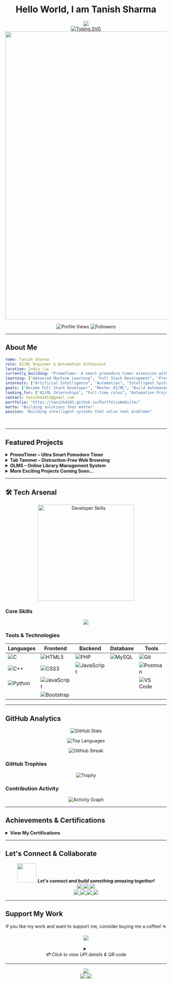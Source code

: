 # <div align="center">Hello World, I am Tanish Sharma</div>

<div align="center">
  <img src="https://capsule-render.vercel.app/api?type=waving&color=gradient&customColorList=6,11,20&height=180&section=header&text=AI%2FML%20Engineer&fontSize=42&fontColor=ffffff&animation=twinkling&fontAlignY=32&desc=Automating%20the%20Future%20%7C%20Building%20Intelligent%20Solutions&descAlignY=51&descAlign=50" />
</div>

<div align="center">
  <a href="https://git.io/typing-svg">
    <img src="https://readme-typing-svg.demolab.com?font=Fira+Code&weight=600&size=22&pause=1000&color=0E75B6&center=true&vCenter=true&random=false&width=600&lines=AI%2FML+Engineer;Automation+Enthusiast;Aspiring+Full+Stack+Developer;Problem+Solver" alt="Typing SVG" />
  </a>
</div>

<div align="center">
  <img src="https://user-images.githubusercontent.com/74038190/212284100-561aa473-3905-4a80-b561-0d28506553ee.gif" width="900">
</div>

<p align="center">
  <img src="https://komarev.com/ghpvc/?username=tanish4181&label=Profile%20views&color=0e75b6&style=for-the-badge" alt="Profile Views" />
  <img src="https://img.shields.io/github/followers/tanish4181?style=for-the-badge&color=0e75b6&labelColor=1c1c1c" alt="Followers" />
</p>

---

## **About Me**



```yaml
name: Tanish Sharma
role: AI/ML Engineer & Automation Enthusiast
location: India 🇮🇳
currently_building: "PromoTimer- A smart promodoro timer extension with many advance feature"
learning: ["Advanced Machine Learning", "Full Stack Development", "Process Automation"]
interests: ["Artificial Intelligence", "Automation", "Intelligent Systems"]
goals: ["Become Full Stack Developer", "Master AI/ML", "Build Automated Solutions"]
looking_for: ["AI/ML Internships", "Full-time roles", "Automation Projects"]
contact: tanish41813@gmail.com
portfolio: "https://tanish4181.github.io/PortfolioWebsite/"
motto: "Building solutions that matter"
passion: "Building intelligent systems that solve real problems"
```

<br clear="both"/>

---

## **Featured Projects**

<details>
<summary><b> PromoTimer – Ultra Smart Pomodoro Timer</b></summary>
<br>

**Tech Stack:**
<p>
<img src="https://img.shields.io/badge/JavaScript-F7DF1E?style=for-the-badge&logo=javascript&logoColor=black" />
<img src="https://img.shields.io/badge/HTML5-E34F26?style=for-the-badge&logo=html5&logoColor=white" />
<img src="https://img.shields.io/badge/CSS3-1572B6?style=for-the-badge&logo=css3&logoColor=white" />
<img src="https://img.shields.io/badge/Chrome%20Extension-4285F4?style=for-the-badge&logo=googlechrome&logoColor=white" />
</p>

**✨ Key Features:**
**Core Timer Functionality**
- **Focus Sessions**: 25-minute focus periods (customizable)
- **Short Breaks**: 5-minute breaks between sessions (customizable)  
- **Long Breaks**: 15-minute breaks after 4 sessions (customizable)
- **Auto-start**: Automatically start breaks and focus sessions
- **Session Tracking**: Keep track of completed sessions

** Productivity Features**
- **Task Management**: Add and track tasks for each session
- **Website Blocking**: Block distracting websites during focus time
- **YouTube Integration**: Automatically pause videos and hide distractions
- **Break Enforcement**: Overlay to ensure you take proper breaks

**Statistics & Analytics**
- **Daily Statistics**: Track focus time, sessions, and break adherence
- **Productivity Score**: Get insights into your productivity patterns
- **Export Data**: Export your statistics for analysis
- **Visual Charts**: See your progress with interactive charts

**Customization**
- **Flexible Settings**: Customize timer durations and behavior
- **Notification Control**: Desktop notifications and sound alerts
- **Break Enforcement**: Choose how strictly breaks are enforced
- **Data Privacy**: All data stored locally on your device
- *Many advanced features under development*

**🔗 Links:**
<p>
<a href="#" target="_blank">
  <img src="https://img.shields.io/badge/View%20Repository-100000?style=for-the-badge&logo=github&logoColor=white" />
</a>
<a href="#" target="_blank">
  <img src="https://img.shields.io/badge/Live%20Extension-FF6B6B?style=for-the-badge&logo=chrome&logoColor=white" />
</a>
</p>

</details>

<details>
<summary><b> Tab Tammer – Distraction-Free Web Browsing</b></summary>
<br>

**Tech Stack:**
<p>
<img src="https://img.shields.io/badge/JavaScript-F7DF1E?style=for-the-badge&logo=javascript&logoColor=black" />
<img src="https://img.shields.io/badge/HTML5-E34F26?style=for-the-badge&logo=html5&logoColor=white" />
<img src="https://img.shields.io/badge/CSS3-1572B6?style=for-the-badge&logo=css3&logoColor=white" />
<img src="https://img.shields.io/badge/Chrome%20Extension-4285F4?style=for-the-badge&logo=googlechrome&logoColor=white" />
</p>

**✨ Key Features:**
-  Block distracting websites with smart filtering
-  Track browsing habits and productivity metrics
-  Set customizable time limits for specific sites
-  Fully customizable blocklist and focus timer
-  Modern UI with multiple theme options

**🔗 Links:**
<p>
<a href="https://github.com/tanish4181/TabTammer" target="_blank">
  <img src="https://img.shields.io/badge/View%20Repository-100000?style=for-the-badge&logo=github&logoColor=white" />
</a>
<a href="#" target="_blank">
  <img src="https://img.shields.io/badge/Live%20Extension-FF6B6B?style=for-the-badge&logo=chrome&logoColor=white" />
</a>
</p>

</details>

<details>
<summary><b> OLMS – Online Library Management System</b></summary>
<br>

**Tech Stack:**
<p>
<img src="https://img.shields.io/badge/HTML5-E34F26?style=for-the-badge&logo=html5&logoColor=white" />
<img src="https://img.shields.io/badge/CSS3-1572B6?style=for-the-badge&logo=css3&logoColor=white" />
<img src="https://img.shields.io/badge/JavaScript-F7DF1E?style=for-the-badge&logo=javascript&logoColor=black" />
<img src="https://img.shields.io/badge/PHP-777BB4?style=for-the-badge&logo=php&logoColor=white" />
<img src="https://img.shields.io/badge/MySQL-005C84?style=for-the-badge&logo=mysql&logoColor=white" />
</p>

**✨ Key Features:**
-  Complete book management system (Add/Edit/Delete)
-  Separate dashboards for Admin and Students
-  Advanced search by title, author, or category
-  Automated issue/return tracking with fine calculation
-  Learning history of Student and analytics page for Student and Admin

**🔗 Links:**
<p>
<a href="https://github.com/tanish4181/OLMS-Online-Library-Management-System" target="_blank">
  <img src="https://img.shields.io/badge/View%20Repository-100000?style=for-the-badge&logo=github&logoColor=white" />
</a>
<a href="https://olms.great-site.net/" target="_blank">
  <img src="https://img.shields.io/badge/Live%20Demo-4CAF50?style=for-the-badge&logo=web&logoColor=white" />
</a>
<a href="https://github.com/tanish4181/OLMS-Online-Library-Management-System/blob/main/README.md" target="_blank">
  <img src="https://img.shields.io/badge/Know%20About%20Project-4FC08D?style=for-the-badge&logo=readthedocs&logoColor=white" />
</a>
</p>

</details>

<details>
<summary><b> More Exciting Projects Coming Soon...</b></summary>
<br>

In Progress

</details>

---

## 🛠 **Tech Arsenal**

<div align="center">
  <img src="https://media.giphy.com/media/SWoSkN6DxTszqIKEqv/giphy.gif" alt="Developer Skills" width="300"/>
</div>

### **Core Skills**
<p align="center">
  <img src="https://skillicons.dev/icons?i=c,cpp,py,html,css,js,php,bootstrap,git,postman,mysql&theme=dark" />
</p>

### **Tools & Technologies**
<div align="center">
  
| **Languages** | **Frontend** | **Backend** | **Database** | **Tools** |
|---------------|--------------|-------------|--------------|-----------|
| ![C](https://img.shields.io/badge/C-00599C?style=flat-square&logo=c&logoColor=white) | ![HTML5](https://img.shields.io/badge/HTML5-E34F26?style=flat-square&logo=html5&logoColor=white) | ![PHP](https://img.shields.io/badge/PHP-777BB4?style=flat-square&logo=php&logoColor=white) | ![MySQL](https://img.shields.io/badge/MySQL-005C84?style=flat-square&logo=mysql&logoColor=white) | ![Git](https://img.shields.io/badge/Git-F05032?style=flat-square&logo=git&logoColor=white) |
| ![C++](https://img.shields.io/badge/C++-00599C?style=flat-square&logo=cplusplus&logoColor=white) | ![CSS3](https://img.shields.io/badge/CSS3-1572B6?style=flat-square&logo=css3&logoColor=white) | ![JavaScript](https://img.shields.io/badge/JavaScript-F7DF1E?style=flat-square&logo=javascript&logoColor=black) | | ![Postman](https://img.shields.io/badge/Postman-FF6C37?style=flat-square&logo=postman&logoColor=white) |
| ![Python](https://img.shields.io/badge/Python-3776AB?style=flat-square&logo=python&logoColor=white) | ![JavaScript](https://img.shields.io/badge/JavaScript-F7DF1E?style=flat-square&logo=javascript&logoColor=black) | | | ![VS Code](https://img.shields.io/badge/VS%20Code-007ACC?style=flat-square&logo=visualstudiocode&logoColor=white) |
| | ![Bootstrap](https://img.shields.io/badge/Bootstrap-7952B3?style=flat-square&logo=bootstrap&logoColor=white) | | | |

</div>

---

##  **GitHub Analytics**

<div align="center">
  
![GitHub Stats](https://github-readme-stats.vercel.app/api?username=tanish4181&show_icons=true&theme=radical&hide_border=true&count_private=true)

![Top Languages](https://github-readme-stats.vercel.app/api/top-langs/?username=tanish4181&layout=compact&theme=radical&hide_border=true)

</div>

<div align="center">
  
![GitHub Streak](https://streak-stats.demolab.com/?user=tanish4181&theme=radical&hide_border=true)

</div>

### **GitHub Trophies**

<div align="center">
  
![Trophy](https://github-profile-trophy.vercel.app/?username=tanish4181&theme=radical&no-frame=true&row=1&column=6)

</div>

### **Contribution Activity**

<div align="center">
  
![Activity Graph](https://github-readme-activity-graph.vercel.app/graph?username=tanish4181&theme=react-dark&hide_border=true&area=true)

</div>

---

##  **Achievements & Certifications**

<details>
<summary><b> View My Certifications</b></summary>
<br>

**🎓 Completed Courses:**
- **CS50x - Introduction to Computer Science** | Harvard University
- **Programming Fundamentals** | Self-paced Learning
- **Web Development Basics** | Multiple Platforms

** Coding Milestones:**
- ⭐ 2+ Years of Programming Experience
- 🚀 10+ Projects Successfully Completed
- 💻 Active Open Source Contributor

</details>

---

##  **Let's Connect & Collaborate**

<div align="center">
  <img src="https://media.giphy.com/media/LnQjpWaON8nhr21vNW/giphy.gif" width="60"> <em><b>Let's connect and build something amazing together!</b></em>
</div>

<div align="center">
  <a href="mailto:tanish41813@gmail.com">
    <img src="https://img.shields.io/badge/Gmail-D14836?style=for-the-badge&logo=gmail&logoColor=white" />
  </a>
  <a href="https://tanish4181.github.io/PortfolioWebsite/" target="_blank">
    <img src="https://img.shields.io/badge/Portfolio-FF5722?style=for-the-badge&logo=google-chrome&logoColor=white" />
  </a>
  <a href="https://twitter.com/tanish4181" target="_blank">
    <img src="https://img.shields.io/badge/Twitter-1DA1F2?style=for-the-badge&logo=twitter&logoColor=white" />
  </a>
</div>

<div align="center">
  <a href="https://www.leetcode.com/tanish4181" target="_blank">
    <img src="https://img.shields.io/badge/LeetCode-FFA116?style=for-the-badge&logo=leetcode&logoColor=white" />
  </a>
  <a href="https://stackoverflow.com/users/tanish4181" target="_blank">
    <img src="https://img.shields.io/badge/Stack%20Overflow-FE7A16?style=for-the-badge&logo=stackoverflow&logoColor=white" />
  </a>
  <a href="https://medium.com/@tanish4181" target="_blank">
    <img src="https://img.shields.io/badge/Medium-12100E?style=for-the-badge&logo=medium&logoColor=white" />
  </a>
  <a href="https://www.youtube.com/@Tanish4181y" target="_blank">
    <img src="https://img.shields.io/badge/YouTube-FF0000?style=for-the-badge&logo=youtube&logoColor=white" />
  </a>
</div>

---

##  **Support My Work**

<div align="center">
  <p>If you like my work and want to support me, consider buying me a coffee! ☕</p>
  <a href="https://www.buymeacoffee.com/tanish4181">
    <img src="https://img.shields.io/badge/Buy%20Me%20A%20Coffee-FFDD00?style=for-the-badge&logo=buymeacoffee&logoColor=black" />
  </a>
  <br><br>
  <details>
    <summary>
      <div align="center">
        <em>💳 Click to view UPI details & QR code</em>
      </div>
    </summary>
    <br>
    <div align="center">
      <h3>🇮🇳 UPI Payment Details</h3>
      <br>
      <table align="center">
        <tr>
          <td align="center">
            <h4>📱 UPI ID</h4>
            <kbd>tanish.sharma06@axl</kbd>
            <br><br>
            <em>Copy this ID to any UPI app</em>
          </td>
          <td align="center">
            <h4>📱 QR Code</h4>
            <img src="https://api.qrserver.com/v1/create-qr-code/?size=150x150&data=upi://pay?pa=tanish.sharma06@axl%26pn=Tanish%2520Sharma%26cu=INR" alt="UPI QR Code" />
            <br>
            <em>Scan with any UPI app</em>
          </td>
        </tr>
      </table>
      <br>
      <p>
        <img src="https://img.shields.io/badge/Supports-PhonePe-663399?style=flat-square&logo=phonepe&logoColor=white" />
        <img src="https://img.shields.io/badge/Supports-GooglePay-4285F4?style=flat-square&logo=googlepay&logoColor=white" />
        <img src="https://img.shields.io/badge/Supports-Paytm-1C2C94?style=flat-square&logo=paytm&logoColor=white" />
      </p>
      <p><em>💡 Works with all major UPI applications in India</em></p>
    </div>
  </details>
</div>

---

<div align="center">
  <img src="https://capsule-render.vercel.app/api?type=waving&color=gradient&customColorList=6,11,20&height=100&section=footer&animation=twinkling" />
</div>

<div align="center">
  <img src="https://img.shields.io/badge/Made%20by-Tanish%20Sharma-red?style=for-the-badge" />
  <img src="https://img.shields.io/badge/Open%20Source-💚-green?style=for-the-badge" />
</div>
